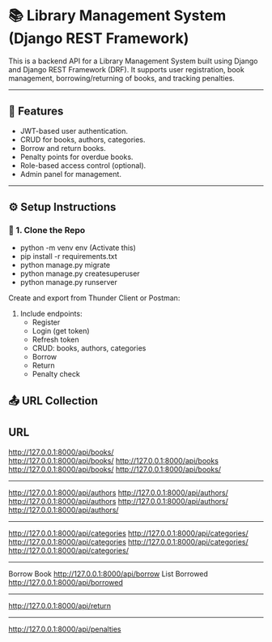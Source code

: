 # 📚 Library Management System (Django REST Framework)

This is a backend API for a Library Management System built using Django and Django REST Framework (DRF). It supports user registration, book management, borrowing/returning of books, and tracking penalties.

---

## 🚀 Features

- JWT-based user authentication.
- CRUD for books, authors, categories.
- Borrow and return books.
- Penalty points for overdue books.
- Role-based access control (optional).
- Admin panel for management.

---

## ⚙️ Setup Instructions

### 🔧 1. Clone the Repo
- python -m venv env (Activate this)
- pip install -r requirements.txt
- python manage.py migrate
- python manage.py createsuperuser
- python manage.py runserver


Create and export from Thunder Client or Postman:

1. Include endpoints:
   - Register
   - Login (get token)
   - Refresh token
   - CRUD: books, authors, categories
   - Borrow
   - Return
   - Penalty check

## 📤 URL Collection
URL
-------------------------------------------

 http://127.0.0.1:8000/api/books/     
 http://127.0.0.1:8000/api/books/<id>
 http://127.0.0.1:8000/api/books     
 http://127.0.0.1:8000/api/books/<id> 
 http://127.0.0.1:8000/api/books/<id> 
 
---------------------------------------------

http://127.0.0.1:8000/api/authors
http://127.0.0.1:8000/api/authors/<id>
http://127.0.0.1:8000/api/authors
http://127.0.0.1:8000/api/authors/<id>
http://127.0.0.1:8000/api/authors/<id>

-----------------------------------------------

http://127.0.0.1:8000/api/categories
http://127.0.0.1:8000/api/categories/<id>
http://127.0.0.1:8000/api/categories
http://127.0.0.1:8000/api/categories/<id>
http://127.0.0.1:8000/api/categories/<id>

-------------------------------------------------

Borrow Book	http://127.0.0.1:8000/api/borrow
List Borrowed	http://127.0.0.1:8000/api/borrowed

--------------------------------------------------

http://127.0.0.1:8000/api/return

--------------------------------------------------

http://127.0.0.1:8000/api/penalties

